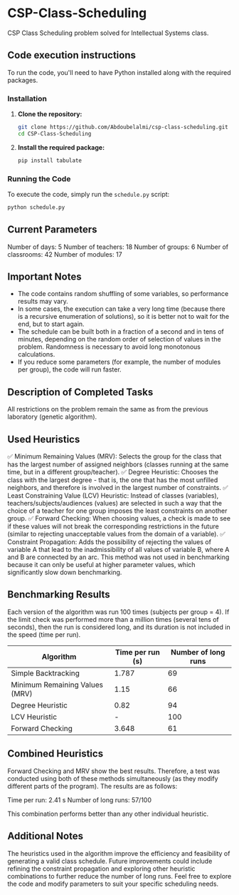 # CSP-Class-Scheduling

CSP Class Scheduling problem solved for Intellectual Systems class.

## Code execution instructions

To run the code, you'll need to have Python installed along with the required packages.

### Installation

1. **Clone the repository:**
    ```sh
    git clone https://github.com/Abdoubelalmi/csp-class-scheduling.git
    cd CSP-Class-Scheduling
    ```

2. **Install the required package:**
    ```sh
    pip install tabulate
    ```

### Running the Code

To execute the code, simply run the `schedule.py` script:
```sh
python schedule.py
```
Current Parameters
------------------
Number of days: 5
Number of teachers: 18
Number of groups: 6
Number of classrooms: 42
Number of modules: 17

Important Notes
---------------
- The code contains random shuffling of some variables, so performance results may vary.
- In some cases, the execution can take a very long time (because there is a recursive enumeration of solutions), so it is better not to wait for the end, but to start again.
- The schedule can be built both in a fraction of a second and in tens of minutes, depending on the random order of selection of values in the problem. Randomness is necessary to avoid long monotonous calculations.
- If you reduce some parameters (for example, the number of modules per group), the code will run faster.

Description of Completed Tasks
-------------------------------
All restrictions on the problem remain the same as from the previous laboratory (genetic algorithm).

Used Heuristics
---------------
✅ Minimum Remaining Values (MRV): Selects the group for the class that has the largest number of assigned neighbors (classes running at the same time, but in a different group/teacher).
✅ Degree Heuristic: Chooses the class with the largest degree - that is, the one that has the most unfilled neighbors, and therefore is involved in the largest number of constraints.
✅ Least Constraining Value (LCV) Heuristic: Instead of classes (variables), teachers/subjects/audiences (values) are selected in such a way that the choice of a teacher for one group imposes the least constraints on another group.
✅ Forward Checking: When choosing values, a check is made to see if these values will not break the corresponding restrictions in the future (similar to rejecting unacceptable values from the domain of a variable).
✅ Constraint Propagation: Adds the possibility of rejecting the values of variable A that lead to the inadmissibility of all values of variable B, where A and B are connected by an arc. This method was not used in benchmarking because it can only be useful at higher parameter values, which significantly slow down benchmarking.

Benchmarking Results
--------------------
Each version of the algorithm was run 100 times (subjects per group = 4). If the limit check was performed more than a million times (several tens of seconds), then the run is considered long, and its duration is not included in the speed (time per run).

Algorithm                  | Time per run (s) | Number of long runs
-------------------------- | ---------------- | -------------------
Simple Backtracking        | 1.787            | 69
Minimum Remaining Values (MRV) | 1.15         | 66
Degree Heuristic           | 0.82             | 94
LCV Heuristic              | -                | 100
Forward Checking           | 3.648            | 61

Combined Heuristics
--------------------
Forward Checking and MRV show the best results. Therefore, a test was conducted using both of these methods simultaneously (as they modify different parts of the program). The results are as follows:

Time per run: 2.41 s
Number of long runs: 57/100

This combination performs better than any other individual heuristic.

Additional Notes
----------------
The heuristics used in the algorithm improve the efficiency and feasibility of generating a valid class schedule.
Future improvements could include refining the constraint propagation and exploring other heuristic combinations to further reduce the number of long runs.
Feel free to explore the code and modify parameters to suit your specific scheduling needs.
